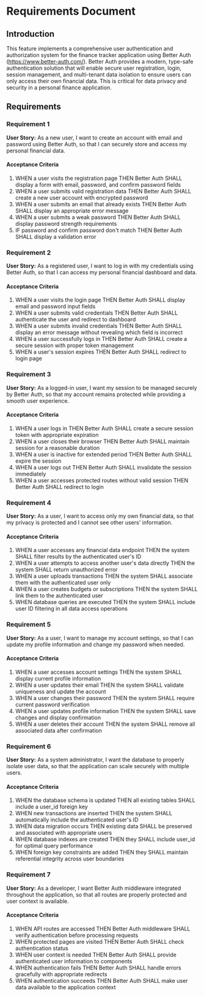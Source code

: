 # Requirements Document

## Introduction

This feature implements a comprehensive user authentication and authorization system for the finance tracker application using Better Auth (https://www.better-auth.com/). Better Auth provides a modern, type-safe authentication solution that will enable secure user registration, login, session management, and multi-tenant data isolation to ensure users can only access their own financial data. This is critical for data privacy and security in a personal finance application.

## Requirements

### Requirement 1

**User Story:** As a new user, I want to create an account with email and password using Better Auth, so that I can securely store and access my personal financial data.

#### Acceptance Criteria

1. WHEN a user visits the registration page THEN Better Auth SHALL display a form with email, password, and confirm password fields
2. WHEN a user submits valid registration data THEN Better Auth SHALL create a new user account with encrypted password
3. WHEN a user submits an email that already exists THEN Better Auth SHALL display an appropriate error message
4. WHEN a user submits a weak password THEN Better Auth SHALL display password strength requirements
5. IF password and confirm password don't match THEN Better Auth SHALL display a validation error

### Requirement 2

**User Story:** As a registered user, I want to log in with my credentials using Better Auth, so that I can access my personal financial dashboard and data.

#### Acceptance Criteria

1. WHEN a user visits the login page THEN Better Auth SHALL display email and password input fields
2. WHEN a user submits valid credentials THEN Better Auth SHALL authenticate the user and redirect to dashboard
3. WHEN a user submits invalid credentials THEN Better Auth SHALL display an error message without revealing which field is incorrect
4. WHEN a user successfully logs in THEN Better Auth SHALL create a secure session with proper token management
5. WHEN a user's session expires THEN Better Auth SHALL redirect to login page

### Requirement 3

**User Story:** As a logged-in user, I want my session to be managed securely by Better Auth, so that my account remains protected while providing a smooth user experience.

#### Acceptance Criteria

1. WHEN a user logs in THEN Better Auth SHALL create a secure session token with appropriate expiration
2. WHEN a user closes their browser THEN Better Auth SHALL maintain session for a reasonable duration
3. WHEN a user is inactive for extended period THEN Better Auth SHALL expire the session
4. WHEN a user logs out THEN Better Auth SHALL invalidate the session immediately
5. WHEN a user accesses protected routes without valid session THEN Better Auth SHALL redirect to login

### Requirement 4

**User Story:** As a user, I want to access only my own financial data, so that my privacy is protected and I cannot see other users' information.

#### Acceptance Criteria

1. WHEN a user accesses any financial data endpoint THEN the system SHALL filter results by the authenticated user's ID
2. WHEN a user attempts to access another user's data directly THEN the system SHALL return unauthorized error
3. WHEN a user uploads transactions THEN the system SHALL associate them with the authenticated user only
4. WHEN a user creates budgets or subscriptions THEN the system SHALL link them to the authenticated user
5. WHEN database queries are executed THEN the system SHALL include user ID filtering in all data access operations

### Requirement 5

**User Story:** As a user, I want to manage my account settings, so that I can update my profile information and change my password when needed.

#### Acceptance Criteria

1. WHEN a user accesses account settings THEN the system SHALL display current profile information
2. WHEN a user updates their email THEN the system SHALL validate uniqueness and update the account
3. WHEN a user changes their password THEN the system SHALL require current password verification
4. WHEN a user updates profile information THEN the system SHALL save changes and display confirmation
5. WHEN a user deletes their account THEN the system SHALL remove all associated data after confirmation

### Requirement 6

**User Story:** As a system administrator, I want the database to properly isolate user data, so that the application can scale securely with multiple users.

#### Acceptance Criteria

1. WHEN the database schema is updated THEN all existing tables SHALL include a user_id foreign key
2. WHEN new transactions are inserted THEN the system SHALL automatically include the authenticated user's ID
3. WHEN data migration occurs THEN existing data SHALL be preserved and associated with appropriate users
4. WHEN database indexes are created THEN they SHALL include user_id for optimal query performance
5. WHEN foreign key constraints are added THEN they SHALL maintain referential integrity across user boundaries

### Requirement 7

**User Story:** As a developer, I want Better Auth middleware integrated throughout the application, so that all routes are properly protected and user context is available.

#### Acceptance Criteria

1. WHEN API routes are accessed THEN Better Auth middleware SHALL verify authentication before processing requests
2. WHEN protected pages are visited THEN Better Auth SHALL check authentication status
3. WHEN user context is needed THEN Better Auth SHALL provide authenticated user information to components
4. WHEN authentication fails THEN Better Auth SHALL handle errors gracefully with appropriate redirects
5. WHEN authentication succeeds THEN Better Auth SHALL make user data available to the application context
